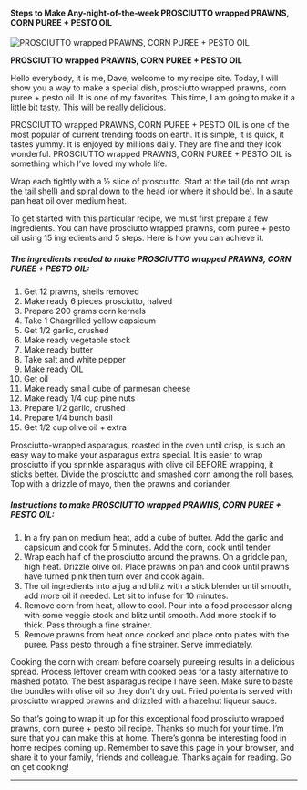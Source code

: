             

#### Steps to Make Any-night-of-the-week PROSCIUTTO wrapped PRAWNS, CORN PUREE + PESTO OIL

![PROSCIUTTO wrapped PRAWNS, CORN PUREE + PESTO OIL](https://img-global.cpcdn.com/recipes/6039438579204096/751x532cq70/prosciutto-wrapped-prawns-corn-puree-pesto-oil-recipe-main-photo.jpg)

**PROSCIUTTO wrapped PRAWNS, CORN PUREE + PESTO OIL**

Hello everybody, it is me, Dave, welcome to my recipe site. Today, I will show you a way to make a special dish, prosciutto wrapped prawns, corn puree + pesto oil. It is one of my favorites. This time, I am going to make it a little bit tasty. This will be really delicious.

PROSCIUTTO wrapped PRAWNS, CORN PUREE + PESTO OIL is one of the most popular of current trending foods on earth. It is simple, it is quick, it tastes yummy. It is enjoyed by millions daily. They are fine and they look wonderful. PROSCIUTTO wrapped PRAWNS, CORN PUREE + PESTO OIL is something which I’ve loved my whole life.

Wrap each tightly with a ½ slice of proscuitto. Start at the tail (do not wrap the tail shell) and spiral down to the head (or where it should be). In a saute pan heat oil over medium heat.

To get started with this particular recipe, we must first prepare a few ingredients. You can have prosciutto wrapped prawns, corn puree + pesto oil using 15 ingredients and 5 steps. Here is how you can achieve it.

##### The ingredients needed to make PROSCIUTTO wrapped PRAWNS, CORN PUREE + PESTO OIL:

1.  Get 12 prawns, shells removed
2.  Make ready 6 pieces prosciutto, halved
3.  Prepare 200 grams corn kernels
4.  Take 1 Chargrilled yellow capsicum
5.  Get 1/2 garlic, crushed
6.  Make ready vegetable stock
7.  Make ready butter
8.  Take salt and white pepper
9.  Make ready OIL
10.  Get oil
11.  Make ready small cube of parmesan cheese
12.  Make ready 1/4 cup pine nuts
13.  Prepare 1/2 garlic, crushed
14.  Prepare 1/4 bunch basil
15.  Get 1/2 cup olive oil + extra

Prosciutto-wrapped asparagus, roasted in the oven until crisp, is such an easy way to make your asparagus extra special. It is easier to wrap prosciutto if you sprinkle asparagus with olive oil BEFORE wrapping, it sticks better. Divide the prosciutto and smashed corn among the roll bases. Top with a drizzle of mayo, then the prawns and coriander.

##### Instructions to make PROSCIUTTO wrapped PRAWNS, CORN PUREE + PESTO OIL:

1.  In a fry pan on medium heat, add a cube of butter. Add the garlic and capsicum and cook for 5 minutes. Add the corn, cook until tender.
2.  Wrap each half of the prosciutto around the prawns. On a griddle pan, high heat. Drizzle olive oil. Place prawns on pan and cook until prawns have turned pink then turn over and cook again.
3.  The oil ingredients into a jug and blitz with a stick blender until smooth, add more oil if needed. Let sit to infuse for 10 minutes.
4.  Remove corn from heat, allow to cool. Pour into a food processor along with some veggie stock and blitz until smooth. Add more stock if to thick. Pass through a fine strainer.
5.  Remove prawns from heat once cooked and place onto plates with the puree. Pass pesto through a fine strainer. Serve immediately.

Cooking the corn with cream before coarsely pureeing results in a delicious spread. Process leftover cream with cooked peas for a tasty alternative to mashed potato. The best asparagus recipe I have seen. Make sure to baste the bundles with olive oil so they don't dry out. Fried polenta is served with prosciutto wrapped prawns and drizzled with a hazelnut liqueur sauce.

So that’s going to wrap it up for this exceptional food prosciutto wrapped prawns, corn puree + pesto oil recipe. Thanks so much for your time. I’m sure that you can make this at home. There’s gonna be interesting food in home recipes coming up. Remember to save this page in your browser, and share it to your family, friends and colleague. Thanks again for reading. Go on get cooking!

* * *